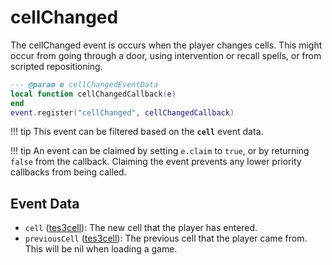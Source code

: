 # cellChanged

The cellChanged event is occurs when the player changes cells. This might occur from going through a door, using intervention or recall spells, or from scripted repositioning.

```lua
--- @param e cellChangedEventData
local function cellChangedCallback(e)
end
event.register("cellChanged", cellChangedCallback)
```

!!! tip
	This event can be filtered based on the **`cell`** event data.

!!! tip
	An event can be claimed by setting `e.claim` to `true`, or by returning `false` from the callback. Claiming the event prevents any lower priority callbacks from being called.

## Event Data

* `cell` ([tes3cell](../../types/tes3cell)): The new cell that the player has entered.
* `previousCell` ([tes3cell](../../types/tes3cell)): The previous cell that the player came from. This will be nil when loading a game.

